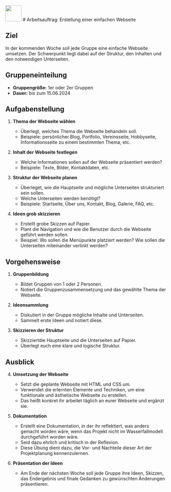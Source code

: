 <img src="Techstarter.svg" style="height: 50px; width: auto">
# Arbeitsauftrag: Erstellung einer einfachen Webseite

## Ziel
In der kommenden Woche soll jede Gruppe eine einfache Webseite umsetzen. Der Schwerpunkt liegt dabei auf der Struktur, den Inhalten und den notwendigen Unterseiten. 

## Gruppeneinteilung
- **Gruppengröße:** 1er oder 2er Gruppen
- **Dauer:** bis zum 15.06.2024

## Aufgabenstellung
1. **Thema der Webseite wählen**
   - Überlegt, welches Thema die Webseite behandeln soll.
   - Beispiele: persönlicher Blog, Portfolio, Vereinsseite, Hobbyseite, Informationsseite zu einem bestimmten Thema, etc.

2. **Inhalt der Webseite festlegen**
   - Welche Informationen sollen auf der Webseite präsentiert werden?
   - Beispiele: Texte, Bilder, Kontaktdaten, etc.

3. **Struktur der Webseite planen**
   - Überleget, wie die Hauptseite und mögliche Unterseiten strukturiert sein sollen.
   - Welche Unterseiten werden benötigt?
   - Beispiele: Startseite, Über uns, Kontakt, Blog, Galerie, FAQ, etc.

4. **Ideen grob skizzieren**
   - Erstellt grobe Skizzen auf Papier.
   - Plant die Navigation und wie die Benutzer durch die Webseite geführt werden sollen.
   - Beispiel: Wo sollen die Menüpunkte platziert werden? Wie sollen die Unterseiten miteinander verlinkt werden?

## Vorgehensweise
1. **Gruppenbildung**
   - Bildet Gruppen von 1 oder 2 Personen.
   - Notiert die Gruppenzusammensetzung und das gewählte Thema der Webseite.

2. **Ideensammlung**
   - Diskutiert in der Gruppe mögliche Inhalte und Unterseiten.
   - Sammelt erste Ideen und notiert diese.

3. **Skizzieren der Struktur**
   - Skizziertdie Hauptseite und die Unterseiten auf Papier.
   - Überlegt euch eine klare und logische Struktur.

## Ausblick

4. **Umsetzung der Webseite**

    - Setzt die geplante Webseite mit HTML und CSS um.
    - Verwendet die erlernten Elemente und Techniken, um eine funktionale und ästhetische Webseite zu erstellen.
    - Das heißt konkret ihr arbeitet täglich an eurer Webseite und ergänzt sie.

5. **Dokumentation**

    - Erstellt eine Dokumentation, in der ihr reflektiert, was anders gemacht worden wäre, wenn das Projekt nicht im Wasserfallmodell durchgeführt worden wäre.
    - Seid dazu ehrlich und kritisch in der Reflexion.
    - Diese Übung dient dazu, die Vor- und Nachteile dieser Art der Projektplanung kennenzulernen.

6. **Präsentation der Ideen**
   - Am Ende der nächsten Woche soll jede Gruppe ihre Ideen, Skizzen, das Endergebnis und finale Gedanken zu gewünschten Änderungen präsentieren.


